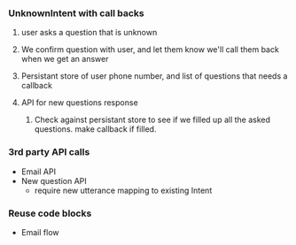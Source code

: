 ### UnknownIntent with call backs

1. user asks a question that is unknown
2. We confirm question with user, and let them know we'll call them back when we get an answer
3. Persistant store of user phone number, and list of questions that needs a callback


4. API for new questions response
    1. Check against persistant store to see if we filled up all the asked questions. make callback if filled.


### 3rd party API calls

 - Email API
 - New question API
    - require new utterance mapping to existing Intent


### Reuse code blocks 

 - Email flow